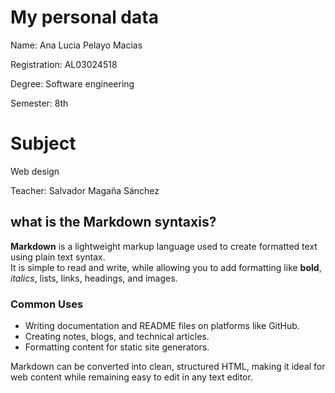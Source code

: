 # My personal data

<p>Name: Ana Lucia Pelayo Macias <p>

<p>Registration: AL03024518 <p>

<p>Degree: Software engineering<p>

<p>Semester: 8th <p>

# Subject

<p>Web design<p>

<p>Teacher: Salvador Magaña Sánchez<p>

## what is the Markdown syntaxis?

**Markdown** is a lightweight markup language used to create formatted text using plain text syntax.  
It is simple to read and write, while allowing you to add formatting like **bold**, *italics*, lists, links, headings, and images.

### Common Uses
- Writing documentation and README files on platforms like GitHub.
- Creating notes, blogs, and technical articles.
- Formatting content for static site generators.

Markdown can be converted into clean, structured HTML, making it ideal for web content while remaining easy to edit in any text editor.